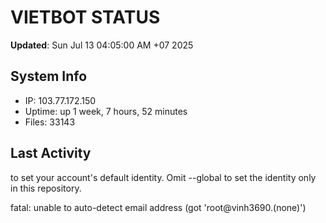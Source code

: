 # VIETBOT STATUS
**Updated**: Sun Jul 13 04:05:00 AM +07 2025

## System Info
- IP: 103.77.172.150
- Uptime: up 1 week, 7 hours, 52 minutes
- Files: 33143

## Last Activity

to set your account's default identity.
Omit --global to set the identity only in this repository.

fatal: unable to auto-detect email address (got 'root@vinh3690.(none)')
